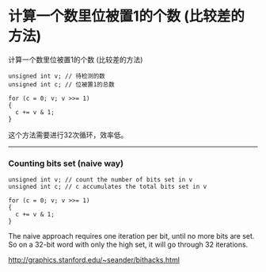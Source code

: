 # 计算一个数里位被置1的个数 (比较差的方法) 

计算一个数里位被置1的个数 (比较差的方法) 
```
unsigned int v; // 待检测的数
unsigned int c; // 位被置1的总数
 
for (c = 0; v; v >>= 1)
{
  c += v & 1;
}
```
这个方法需要进行32次循环，效率低。 
***

### Counting bits set (naive way)



```
unsigned int v; // count the number of bits set in v
unsigned int c; // c accumulates the total bits set in v

for (c = 0; v; v >>= 1)
{
  c += v & 1;
}
```

The naive approach requires one iteration per bit, until no more bits are set.  So on a 32-bit word with only the high set, it will go through 32 iterations.

http://graphics.stanford.edu/~seander/bithacks.html